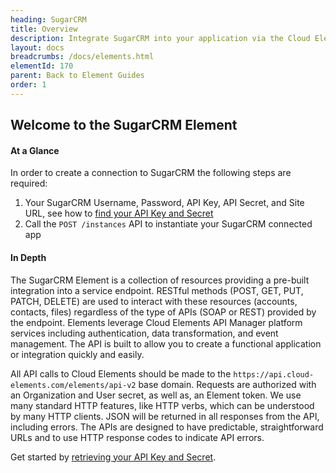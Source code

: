 ```yaml
---
heading: SugarCRM
title: Overview
description: Integrate SugarCRM into your application via the Cloud Elements APIs.
layout: docs
breadcrumbs: /docs/elements.html
elementId: 170
parent: Back to Element Guides
order: 1
---
```


## Welcome to the SugarCRM Element


#### At a Glance

In order to create a connection to SugarCRM the following steps are required:

1. Your SugarCRM Username, Password, API Key, API Secret, and Site URL, see how to [find your API Key and Secret](sugarcrm-endpoint-setup.html)
2. Call the `POST /instances` API to instantiate your SugarCRM connected app

#### In Depth

The SugarCRM Element is a collection of resources providing a pre-built integration into a service endpoint. RESTful methods (POST, GET, PUT, PATCH, DELETE) are used to interact with these resources (accounts, contacts, files) regardless of the type of APIs (SOAP or REST) provided by the endpoint. Elements leverage Cloud Elements API Manager platform services including authentication, data transformation, and event management.  The API is built to allow you to create a functional application or integration quickly and easily.

All API calls to Cloud Elements should be made to the `https://api.cloud-elements.com/elements/api-v2` base domain. Requests are authorized with an Organization and User secret, as well as, an Element token.  We use many standard HTTP features, like HTTP verbs, which can be understood by many HTTP clients. JSON will be returned in all responses from the API, including errors. The APIs are designed to have predictable, straightforward URLs and to use HTTP response codes to indicate API errors.

Get started by [retrieving your API Key and Secret](sugarcrm-endpoint-setup.html).
